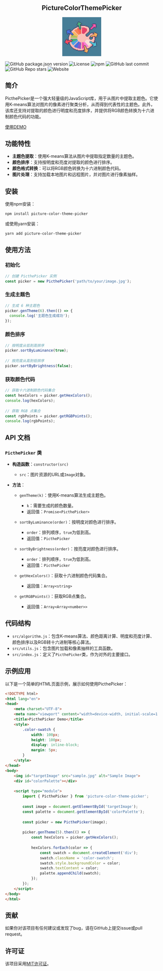 <h2 align="center">
PictureColorThemePicker
</h2>

<center>
<img src="images/icon.png" width="128px"/>
</center>

![GitHub package.json version](https://img.shields.io/github/package-json/v/immappyj/picture-color-theme-picker)
![License](https://img.shields.io/npm/l/picture-color-theme-picker)
![npm](https://img.shields.io/npm/dm/picture-color-theme-picker)
![GitHub last commit](https://img.shields.io/github/last-commit/immappyj/picture-color-theme-picker)
![GitHub Repo stars](https://img.shields.io/github/stars/immappyj/picture-color-theme-picker?style=social)
![Website](https://img.shields.io/website?url=https%3A%2F%2Fwww.itsmygo.cn%2Fpicture-color-theme-picker%2F&style=flat&label=DemoWeb)



## 简介
PicthePicker是一个强大轻量级的JavaScript库，用于从图片中提取主题色。它使用K-means算法对图片的像素进行聚类分析，从而得到代表性的主题色。此外，该库还支持对提取的颜色进行明度和亮度排序，并提供将RGB颜色转换为十六进制颜色代码的功能。

[使用DEMO](https://www.itsmygo.cn/picture-color-theme-picker)

## 功能特性
- **主题色提取**：使用K-means算法从图片中提取指定数量的主题色。
- **颜色排序**：支持按明度和亮度对提取的颜色进行排序。
- **颜色格式转换**：可以将RGB颜色转换为十六进制颜色代码。
- **图片处理**：支持加载本地图片和远程图片，并对图片进行像素抽样。

## 安装
使用npm安装：
```bash
npm install picture-color-theme-picker
```

或使用yarn安装：
```bash
yarn add picture-color-theme-picker
```

## 使用方法

### 初始化
```javascript
// 创建 PicthePicker 实例
const picker = new PicthePicker('path/to/your/image.jpg');
```

### 生成主题色
```javascript
// 生成 6 种主题色
picker.genTheme(6).then(() => {
  console.log('主题色生成成功');
});
```

### 颜色排序
```javascript
// 按明度从低到高排序
picker.sortByLuminance(true);

// 按亮度从高到低排序
picker.sortByBrightness(false);
```

### 获取颜色代码
```javascript
// 获取十六进制颜色代码集合
const hexColors = picker.getHexColors();
console.log(hexColors);

// 获取 RGB 点集合
const rgbPoints = picker.getRGBPoints();
console.log(rgbPoints);
```

## API 文档

### `PicthePicker` 类
- **构造函数**：`constructor(src)`
  - `src`：图片资源的URL或`Image`对象。

- **方法**：
  - `genTheme(k)`：使用K-means算法生成主题色。
    - `k`：需要生成的颜色数量。
    - 返回值：`Promise<PicthePicker>`

  - `sortByLuminance(order)`：按明度对颜色进行排序。
    - `order`：排列顺序，`true`为低到高。
    - 返回值：`PicthePicker`

  - `sortByBrightness(order)`：按亮度对颜色进行排序。
    - `order`：排列顺序，`true`为低到高。
    - 返回值：`PicthePicker`

  - `getHexColors()`：获取十六进制颜色代码集合。
    - 返回值：`Array<string>`

  - `getRGBPoints()`：获取RGB点集合。
    - 返回值：`Array<Array<number>>`

## 代码结构
- `src/algorithm.js`：包含K-means算法、颜色距离计算、明度和亮度计算、颜色排序以及RGB转十六进制等核心算法。
- `src/utils.js`：包含图片加载和像素抽样的工具函数。
- `src/index.js`：定义了`PicthePicker`类，作为对外的主要接口。

## 示例应用
以下是一个简单的HTML页面示例，展示如何使用PicthePicker：

```html
<!DOCTYPE html>
<html lang="en">
<head>
    <meta charset="UTF-8">
    <meta name="viewport" content="width=device-width, initial-scale=1.0">
    <title>PicthePicker Demo</title>
    <style>
        .color-swatch {
            width: 100px;
            height: 100px;
            display: inline-block;
            margin: 5px;
        }
    </style>
</head>
<body>
    <img id="targetImage" src="sample.jpg" alt="Sample Image">
    <div id="colorPalette"></div>

    <script type="module">
        import { PicthePicker } from 'picture-color-theme-picker';

        const image = document.getElementById('targetImage');
        const palette = document.getElementById('colorPalette');

        const picker = new PicthePicker(image);

        picker.genTheme(5).then(() => {
            const hexColors = picker.getHexColors();
            
            hexColors.forEach(color => {
                const swatch = document.createElement('div');
                swatch.className = 'color-swatch';
                swatch.style.backgroundColor = color;
                swatch.textContent = color;
                palette.appendChild(swatch);
            });
        });
    </script>
</body>
</html>
```

## 贡献
如果你对该项目有任何建议或发现了bug，请在GitHub上提交issue或pull request。

## 许可证
该项目采用[MIT许可证](https://opensource.org/licenses/MIT)。
